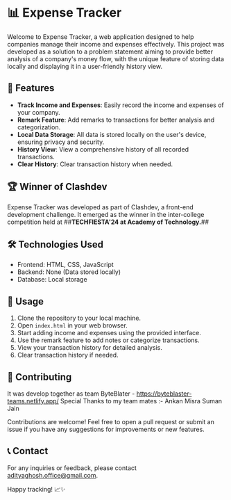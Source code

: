 # 📊 Expense Tracker

Welcome to Expense Tracker, a web application designed to help companies manage their income and expenses effectively. This project was developed as a solution to a problem statement aiming to provide better analysis of a company's money flow, with the unique feature of storing data locally and displaying it in a user-friendly history view.

## 🚀 Features

- **Track Income and Expenses**: Easily record the income and expenses of your company.
- **Remark Feature**: Add remarks to transactions for better analysis and categorization.
- **Local Data Storage**: All data is stored locally on the user's device, ensuring privacy and security.
- **History View**: View a comprehensive history of all recorded transactions.
- **Clear History**: Clear transaction history when needed.

## 🏆 Winner of Clashdev

Expense Tracker was developed as part of Clashdev, a front-end development challenge. It emerged as the winner in the inter-college competition held at ##**TECHFIESTA'24 at Academy of Technology.**##

## 🛠️ Technologies Used

- Frontend: HTML, CSS, JavaScript
- Backend: None (Data stored locally)
- Database: Local storage 

## 📝 Usage

1. Clone the repository to your local machine.
2. Open `index.html` in your web browser.
3. Start adding income and expenses using the provided interface.
4. Use the remark feature to add notes or categorize transactions.
5. View your transaction history for detailed analysis.
6. Clear transaction history if needed.

## 🤝 Contributing

It was develop together as team ByteBlater - https://byteblaster-teams.netlify.app/
Special Thanks to my team mates :-
Ankan Misra
Suman Jain

Contributions are welcome! Feel free to open a pull request or submit an issue if you have any suggestions for improvements or new features.

## 📞 Contact

For any inquiries or feedback, please contact [adityaghosh.office@gmail.com](mailto:adityaghosh.office@gmail.com).

Happy tracking! 📈✨

